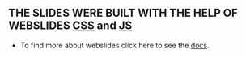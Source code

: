 ## THE SLIDES WERE BUILT WITH THE HELP OF WEBSLIDES [CSS]("/css/webslides.css") and [JS]("/js/webslides.min.js")

- To find more about webslides click here to see the [docs](https://github.com/webslides/WebSlides).